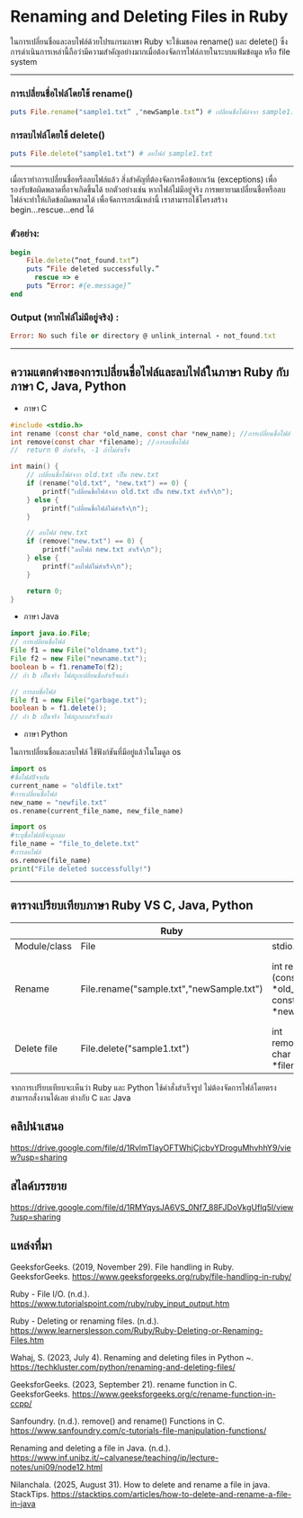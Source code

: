 # Renaming and Deleting Files in Ruby

ในการเปลี่ยนชื่อและลบไฟล์ด้วยโปรแกรมภาษา Ruby จะใช้เมธอด rename() และ delete() ซึ่งการดำเนินการเหล่านี้ถือว่ามีความสำคัญอย่างมากเมื่อต้องจัดการไฟล์ภายในระบบแฟ้มข้อมูล หรือ file system 

---
### การเปลี่ยนชื่อไฟล์โดยใช้ rename() 

```ruby
puts File.rename("sample1.txt” ,"newSample.txt“) # เปลี่ยนชื่อไฟล์จาก sample1.txt เป็น newSample.txt
```
### การลบไฟล์โดยใช้ delete()

```ruby
puts File.delete("sample1.txt") # ลบไฟล์ sample1.txt
```

---

เมื่อเราทำการเปลี่ยนชื่อหรือลบไฟล์แล้ว สิ่งสำคัญที่ต้องจัดการคือข้อยกเว้น (exceptions) เพื่อรองรับข้อผิดพลาดที่อาจเกิดขึ้นได้ ยกตัวอย่างเช่น หากไฟล์ไม่มีอยู่จริง การพยายามเปลี่ยนชื่อหรือลบไฟล์จะทำให้เกิดข้อผิดพลาดได้ เพื่อจัดการกรณีเหล่านี้ เราสามารถใช้โครงสร้าง begin...rescue...end ได้
### ตัวอย่าง:
```ruby
begin
	File.delete(“not_found.txt”)
	puts “File deleted successfully.”
      rescue => e
	puts “Error: #{e.message}”
end
```
### Output (หากไฟล์ไม่มีอยู่จริง) :

```ruby
Error: No such file or directory @ unlink_internal - not_found.txt
```

---

## ความแตกต่างของการเปลี่ยนชื่อไฟล์และลบไฟล์ในภาษา Ruby กับ ภาษา C, Java, Python

* ภาษา C
```c
#include <stdio.h>
int rename (const char *old_name, const char *new_name); //การเปลี่ยนชื่อไฟล์
int remove(const char *filename); //การลบชื่อไฟล์
//  return 0 ถ้าสำเร็จ, -1 ถ้าไม่สำเร็จ

int main() {
    // เปลี่ยนชื่อไฟล์จาก old.txt เป็น new.txt
    if (rename("old.txt", "new.txt") == 0) {
        printf("เปลี่ยนชื่อไฟล์จาก old.txt เป็น new.txt สำเร็จ\n");
    } else {
        printf("เปลี่ยนชื่อไฟล์ไม่สำเร็จ\n");
    }

    // ลบไฟล์ new.txt
    if (remove("new.txt") == 0) {
        printf("ลบไฟล์ new.txt สำเร็จ\n");
    } else {
        printf("ลบไฟล์ไม่สำเร็จ\n");
    }

    return 0;
}

```

* ภาษา Java
```java
import java.io.File;
// การเปลี่ยนชื่อไฟล์
File f1 = new File("oldname.txt");
File f2 = new File("newname.txt");
boolean b = f1.renameTo(f2);
// ถ้า b เป็นจริง ไฟล์ถูกเปลี่ยนชื่อสำเร็จแล้ว

// การลบชื่อไฟล์
File f1 = new File("garbage.txt");
boolean b = f1.delete();
// ถ้า b เป็นจริง ไฟล์ถูกลบสำเร็จแล้ว

```

* ภาษา Python

  
ในการเปลี่ยนชื่อและลบไฟล์ ใช้ฟังก์ชันที่มีอยู่แล้วในโมดูล os 
```python
import os
#ชื่อไฟล์ปัจจุบัน
current_name = "oldfile.txt"
#การเปลี่ยนชื่อไฟล์
new_name = "newfile.txt" 
os.rename(current_file_name, new_file_name) 

import os
#ระบุชื่อไฟล์ที่จะถูกลบ
file_name = "file_to_delete.txt"
#การลบไฟล์
os.remove(file_name) 
print("File deleted successfully!")
```

---

## ตารางเปรียบเทียบภาษา Ruby VS C, Java, Python

|          | Ruby          | C            | Java          | Python          |
|------------------|---------------------------|-------------------------|-------------------------------|---------------------------|
| Module/class | File | stdio.h | java.io.File | os |
| Rename    |  File.rename("sample.txt","newSample.txt") | int rename (const char *old_name, const char *new_name); | File f1 = new File("oldname.txt"); <br>File f2 = new File("newname.txt");<br>boolean b = f1.renameTo(f2); | os.rename(current_file_name, new_file_name) |
| Delete file  | File.delete("sample1.txt") | int remove(const char *filename); | File f1 = new File("garbage.txt");<br>boolean b = f1.delete(); | os.remove(file_name) |



จากการเปรียบเทียบจะเห็นว่า Ruby และ Python ใช้คำสั่งสำเร็จรูป ไม่ต้องจัดการไฟล์โดยตรง สามารถสั่งงานได้เลย ต่างกับ C และ Java

## คลิปนำเสนอ
https://drive.google.com/file/d/1RvlmTlayOFTWhjCjcbvYDroguMhvhhY9/view?usp=sharing

## สไลด์บรรยาย
https://drive.google.com/file/d/1RMYqysJA6VS_0Nf7_88FJDoVkgUflq5l/view?usp=sharing

## แหล่งที่มา
GeeksforGeeks. (2019, November 29). File handling in Ruby. GeeksforGeeks. https://www.geeksforgeeks.org/ruby/file-handling-in-ruby/

Ruby - File I/O. (n.d.). https://www.tutorialspoint.com/ruby/ruby_input_output.htm

Ruby - Deleting or renaming files. (n.d.). https://www.learnerslesson.com/Ruby/Ruby-Deleting-or-Renaming-Files.htm

Wahaj, S. (2023, July 4). Renaming and deleting files in Python ~. https://techkluster.com/python/renaming-and-deleting-files/

GeeksforGeeks. (2023, September 21). rename function in C. GeeksforGeeks. https://www.geeksforgeeks.org/c/rename-function-in-ccpp/

Sanfoundry. (n.d.). remove() and rename() Functions in C. https://www.sanfoundry.com/c-tutorials-file-manipulation-functions/

Renaming and deleting a file in Java. (n.d.). https://www.inf.unibz.it/~calvanese/teaching/ip/lecture-notes/uni09/node12.html

Nilanchala. (2025, August 31). How to delete and rename a file in java. StackTips. https://stacktips.com/articles/how-to-delete-and-rename-a-file-in-java


